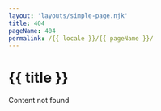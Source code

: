 ```yaml
---
layout: 'layouts/simple-page.njk'
title: 404
pageName: 404
permalink: /{{ locale }}/{{ pageName }}/
---
```


<div class="text-center">

# {{ title }}

Content not found
</div>
